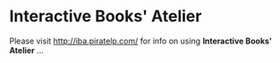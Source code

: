 # Interactive Books' Atelier

Please visit http://iba.piratelp.com/ for info on using **Interactive Books' Atelier** ...
